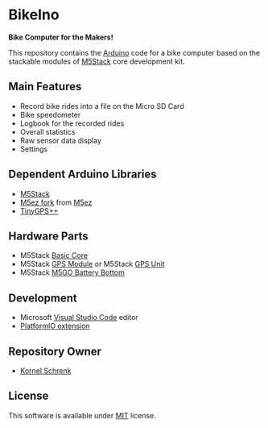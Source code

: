 # BikeIno
**Bike Computer for the Makers!**

This repository contains the [Arduino](https://www.arduino.cc/) code for a bike computer based on the stackable modules of [M5Stack](https://www.m5stack.com/) core development kit.

## Main Features

* Record bike rides into a file on the Micro SD Card
* Bike speedometer
* Logbook for the recorded rides
* Overall statistics
* Raw sensor data display
* Settings

## Dependent Arduino Libraries

* [M5Stack](https://github.com/m5stack/M5Stack)
* [M5ez fork](https://github.com/kornel-schrenk/M5ez) from [M5ez](https://github.com/M5ez/M5ez)
* [TinyGPS++](http://arduiniana.org/libraries/tinygpsplus/)

## Hardware Parts

* M5Stack [Basic Core](https://shop.m5stack.com/collections/m5-controllers/products/basic-core-iot-development-kit)
* M5Stack [GPS Module](https://docs.m5stack.com/en/module/gps) or M5Stack [GPS Unit](https://docs.m5stack.com/en/unit/gps)
* M5Stack [M5GO Battery Bottom](https://shop.m5stack.com/collections/m5-modules/products/m5go-fire-battery-bottom)

## Development

* Microsoft [Visual Studio Code](https://code.visualstudio.com/) editor
* [PlatformIO extension](https://platformio.org/)

## Repository Owner 

* [Kornel Schrenk](http://www.schrenk.hu/about/)

## License

This software is available under [MIT](../master/LICENSE) license.
